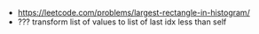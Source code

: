 - https://leetcode.com/problems/largest-rectangle-in-histogram/
- ??? transform list of values to list of last idx less than self
